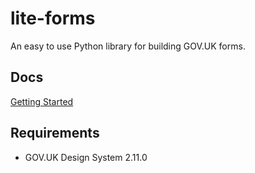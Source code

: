 # lite-forms

An easy to use Python library for building GOV.UK forms.

## Docs

[Getting Started](/docs/getting_started.md)

## Requirements

* GOV.UK Design System 2.11.0